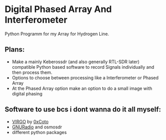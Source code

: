 # Digital Phased Array And Interferometer
Python Programm for my Array for Hydrogen Line.

## Plans:
  - Make a mainly Keberossdr (and also generally RTL-SDR later) compatible Python based software to record Signals individually and then process them.
  - Options to choose between processing like a Interferometer or Phased Array
  - At the Phased Array option make an option to do a small image with digital phasing

## Software to use bcs i dont wanna do it all myself:
  - [VIRGO](https://github.com/0xCoto/VIRGO) by [0xCoto](https://github.com/0xCoto)
  - [GNURadio](https://github.com/gnuradio/gnuradio) and osmosdr
  - different python packages
